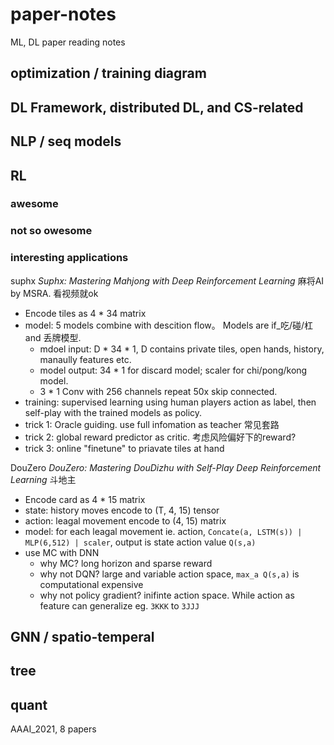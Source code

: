 # paper-notes
ML, DL paper reading notes


## optimization / training diagram

## DL Framework, distributed DL, and CS-related

## NLP / seq models

## RL

### awesome

### not so owesome

### interesting applications

suphx *Suphx: Mastering Mahjong with Deep Reinforcement Learning*   麻将AI by MSRA. 看视频就ok

- Encode tiles as 4 * 34 matrix
- model: 5 models combine with descition flow。 Models are if_吃/碰/杠 and 丢牌模型.
    + mdoel input: D * 34 * 1, D contains private tiles, open hands, history, manaully features etc.
    + model output: 34 * 1 for discard model; scaler for chi/pong/kong model.
    + 3 * 1 Conv with 256 channels repeat 50x skip connected.
- training: supervised learning using human players action as label, then self-play with the trained models as policy.
- trick 1: Oracle guiding. use full infomation as teacher 常见套路
- trick 2: global reward predictor as critic. 考虑风险偏好下的reward?
- trick 3: online "finetune" to priavate tiles at hand


DouZero *DouZero: Mastering DouDizhu with Self-Play Deep Reinforcement Learning*  斗地主

- Encode card as 4 * 15 matrix
- state: history moves encode to (T, 4, 15) tensor
- action: leagal movement encode to (4, 15) matrix
- model: for each leagal movement ie. action, `Concate(a, LSTM(s)) | MLP(6,512) | scaler`, output is state action value `Q(s,a)`
- use MC with DNN
    + why MC? long horizon and sparse reward
    + why not DQN? large and variable action space, `max_a Q(s,a)` is computational expensive
    + why not policy gradient? inifinte action space. While action as feature can generalize eg. `3KKK` to `3JJJ`


## GNN / spatio-temperal


## tree


## quant

AAAI_2021, 8 papers
